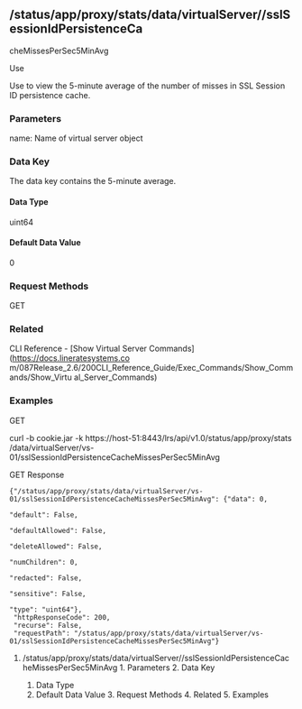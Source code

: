 ## /status/app/proxy/stats/data/virtualServer/<name>/sslSessionIdPersistenceCa
cheMissesPerSec5MinAvg

Use

Use to view the 5-minute average of the number of misses in SSL Session ID
persistence cache.

### Parameters

name: Name of virtual server object

### Data Key

The data key contains the 5-minute average.

#### Data Type

uint64

#### Default Data Value

0

### Request Methods

GET

### Related

CLI Reference - [Show Virtual Server Commands](https://docs.lineratesystems.co
m/087Release_2.6/200CLI_Reference_Guide/Exec_Commands/Show_Commands/Show_Virtu
al_Server_Commands)

### Examples

GET

curl -b cookie.jar -k https://host-51:8443/lrs/api/v1.0/status/app/proxy/stats
/data/virtualServer/vs-01/sslSessionIdPersistenceCacheMissesPerSec5MinAvg

GET Response

    
    
    {"/status/app/proxy/stats/data/virtualServer/vs-01/sslSessionIdPersistenceCacheMissesPerSec5MinAvg": {"data": 0,
                                                                                                           "default": False,
                                                                                                           "defaultAllowed": False,
                                                                                                           "deleteAllowed": False,
                                                                                                           "numChildren": 0,
                                                                                                           "redacted": False,
                                                                                                           "sensitive": False,
                                                                                                           "type": "uint64"},
     "httpResponseCode": 200,
     "recurse": False,
     "requestPath": "/status/app/proxy/stats/data/virtualServer/vs-01/sslSessionIdPersistenceCacheMissesPerSec5MinAvg"}
    

  1. /status/app/proxy/stats/data/virtualServer/<name>/sslSessionIdPersistenceCacheMissesPerSec5MinAvg
    1. Parameters
    2. Data Key
      1. Data Type
      2. Default Data Value
    3. Request Methods
    4. Related
    5. Examples

